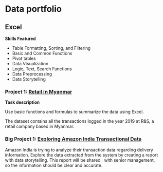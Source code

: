 # Data portfolio

## Excel
**Skills Featured**
- Table Formatting, Sorting, and Filtering
- Basic and Common Functions
- Pivot tables
- Data Visualization
- Logic, Text, Search Functions
- Data Preprocessing
- Data Storytelling

### Project 1: [Retail in Myanmar](https://docs.google.com/spreadsheets/d/12UNgCdrpFkfER7PiIX-UejMWkGW9Uyle4RK4sHoP4ng/edit?usp=sharing)
**Task description**

Use basic functions and formulas to summarize the data using Excel.

The dataset contains all the transactions logged in the year 2019 at R&S, a retail company based in Myanmar.


### **Big Project 1: [Exploring Amazon India Transactional Data](https://docs.google.com/spreadsheets/d/12QDZSI1DJUvZQ5HmZTWKoJcN59sLUpDO/edit?usp=sharing&ouid=109736041500560440636&rtpof=true&sd=true)**
Amazon India is trying to analyze their transaction data regarding delivery information. Explore the data extracted from the system by creating a report with data storytelling. This report will be shared  
with senior management, so the information should be clear and accurate.
